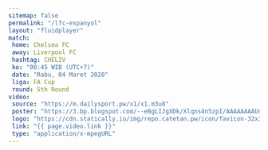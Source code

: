```yaml
---
sitemap: false
permalink: "/lfc-espanyol"
layout: "fluidplayer"
match:
 home: Chelsea FC
 away: Liverpool FC
 hashtag: CHELIV
 ko: "00:45 WIB (UTC+7)"
 date: "Rabu, 04 Maret 2020"
 liga: FA Cup
 round: 5th Round
video:
 source: "https://m.dailysport.pw/x1/x1.m3u8"
 poster: "https://3.bp.blogspot.com/--eBgLIJgXDk/Xlqns4n5zpI/AAAAAAAAUq0/kLxtSMzCjHEhn-NYCsMAyqKapOFAGUwUACLcBGAsYHQ/s1600/WATLIV"
 logo: "https://cdn.statically.io/img/repo.catetan.pw/icon/favicon-32x32.png"
 link: "{{ page.video.link }}"
 type: "application/x-mpegURL"
---
```

